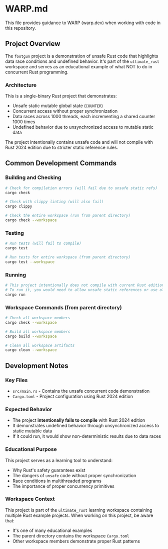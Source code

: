 # WARP.md

This file provides guidance to WARP (warp.dev) when working with code in this repository.

## Project Overview

The `footgun` project is a demonstration of unsafe Rust code that highlights data race conditions and undefined behavior. It's part of the `ultimate_rust` workspace and serves as an educational example of what NOT to do in concurrent Rust programming.

### Architecture

This is a single-binary Rust project that demonstrates:
- Unsafe static mutable global state (`COUNTER`)
- Concurrent access without proper synchronization
- Data races across 1000 threads, each incrementing a shared counter 1000 times
- Undefined behavior due to unsynchronized access to mutable static data

The project intentionally contains unsafe code and will not compile with Rust 2024 edition due to stricter static reference rules.

## Common Development Commands

### Building and Checking
```bash
# Check for compilation errors (will fail due to unsafe static refs)
cargo check

# Check with clippy linting (will also fail)
cargo clippy

# Check the entire workspace (run from parent directory)
cargo check --workspace
```

### Testing
```bash
# Run tests (will fail to compile)
cargo test

# Run tests for entire workspace (from parent directory)
cargo test --workspace
```

### Running
```bash
# This project intentionally does not compile with current Rust edition
# To run it, you would need to allow unsafe static references or use older Rust
cargo run
```

### Workspace Commands (from parent directory)
```bash
# Check all workspace members
cargo check --workspace

# Build all workspace members
cargo build --workspace

# Clean all workspace artifacts
cargo clean --workspace
```

## Development Notes

### Key Files
- `src/main.rs` - Contains the unsafe concurrent code demonstration
- `Cargo.toml` - Project configuration using Rust 2024 edition

### Expected Behavior
- The project **intentionally fails to compile** with Rust 2024 edition
- It demonstrates undefined behavior through unsynchronized access to static mutable data
- If it could run, it would show non-deterministic results due to data races

### Educational Purpose
This project serves as a learning tool to understand:
- Why Rust's safety guarantees exist
- The dangers of `unsafe` code without proper synchronization
- Race conditions in multithreaded programs
- The importance of proper concurrency primitives

### Workspace Context
This project is part of the `ultimate_rust` learning workspace containing multiple Rust example projects. When working on this project, be aware that:
- It's one of many educational examples
- The parent directory contains the workspace `Cargo.toml`
- Other workspace members demonstrate proper Rust patterns